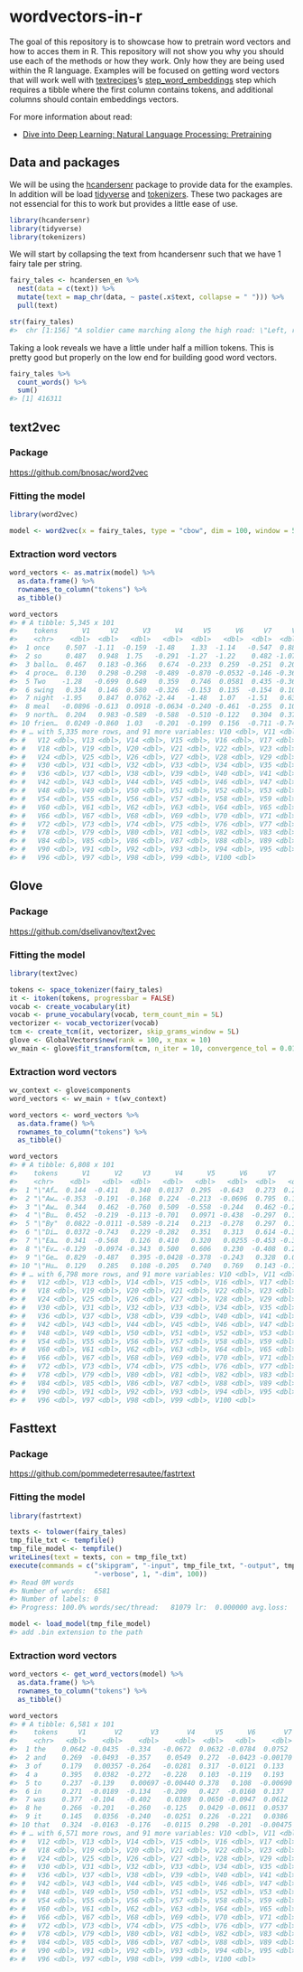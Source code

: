 
<!-- README.md is generated from README.Rmd. Please edit that file -->

# wordvectors-in-r

<!-- badges: start -->

<!-- badges: end -->

The goal of this repository is to showcase how to pretrain word vectors
and how to acces them in R. This repository will not show you why you
should use each of the methods or how they work. Only how they are being
used within the R language. Examples will be focused on getting word
vectors that will work well with
[textrecipes](https://textrecipes.tidymodels.org/)’s
[step\_word\_embeddings](https://textrecipes.tidymodels.org/reference/step_word_embeddings.html)
step which requires a tibble where the first column contains tokens, and
additional columns should contain embeddings vectors.

For more information about read:

  - [Dive into Deep Learning: Natural Language Processing:
    Pretraining](http://d2l.ai/chapter_natural-language-processing-pretraining/index.html)

## Data and packages

We will be using the
[hcandersenr](https://github.com/EmilHvitfeldt/hcandersenr) package to
provide data for the examples. In addition will be load
[tidyverse](https://www.tidyverse.org/) and
[tokenizers](https://github.com/ropensci/tokenizers). These two packages
are not essencial for this to work but provides a little ease of use.

``` r
library(hcandersenr)
library(tidyverse)
library(tokenizers)
```

We will start by collapsing the text from hcandersenr such that we have
1 fairy tale per string.

``` r
fairy_tales <- hcandersen_en %>%
  nest(data = c(text)) %>%
  mutate(text = map_chr(data, ~ paste(.x$text, collapse = " "))) %>%
  pull(text)

str(fairy_tales)
#>  chr [1:156] "A soldier came marching along the high road: \"Left, right - left, right.\" He had his knapsack on his back, an"| __truncated__ ...
```

Taking a look reveals we have a little under half a million tokens. This
is pretty good but properly on the low end for building good word
vectors.

``` r
fairy_tales %>% 
  count_words() %>% 
  sum()
#> [1] 416311
```

## text2vec

### Package

<https://github.com/bnosac/word2vec>

### Fitting the model

``` r
library(word2vec)

model <- word2vec(x = fairy_tales, type = "cbow", dim = 100, window = 5, iter = 20)
```

### Extraction word vectors

``` r
word_vectors <- as.matrix(model) %>%
  as.data.frame() %>%
  rownames_to_column("tokens") %>%
  as_tibble()

word_vectors
#> # A tibble: 5,345 x 101
#>    tokens      V1     V2      V3      V4     V5      V6     V7     V8      V9
#>    <chr>    <dbl>  <dbl>   <dbl>   <dbl>  <dbl>   <dbl>  <dbl>  <dbl>   <dbl>
#>  1 once    0.507  -1.11  -0.159  -1.48    1.33  -1.14   -0.547  0.884  0.0664
#>  2 so      0.487   0.948  1.75   -0.291  -1.27  -1.22    0.482 -1.07  -0.731 
#>  3 ballo…  0.467   0.183 -0.366   0.674  -0.233  0.259  -0.251  0.205 -0.603 
#>  4 proce…  0.130   0.298 -0.298  -0.489  -0.870 -0.0532 -0.146 -0.364  0.237 
#>  5 Two    -1.28   -0.699  0.649   0.359   0.746  0.0581  0.435 -0.363  0.451 
#>  6 swing   0.334   0.146  0.580  -0.326  -0.153  0.135  -0.154  0.105 -0.377 
#>  7 night  -1.95    0.847  0.0762 -2.44   -1.48   1.07   -1.51   0.634 -1.14  
#>  8 meal   -0.0896 -0.613  0.0918 -0.0634 -0.240 -0.461  -0.255  0.100  0.219 
#>  9 north…  0.204   0.983 -0.589  -0.588  -0.510 -0.122   0.304  0.371  0.220 
#> 10 frien…  0.0249 -0.860  1.03   -0.201  -0.199  0.156  -0.711 -0.741 -0.354 
#> # … with 5,335 more rows, and 91 more variables: V10 <dbl>, V11 <dbl>,
#> #   V12 <dbl>, V13 <dbl>, V14 <dbl>, V15 <dbl>, V16 <dbl>, V17 <dbl>,
#> #   V18 <dbl>, V19 <dbl>, V20 <dbl>, V21 <dbl>, V22 <dbl>, V23 <dbl>,
#> #   V24 <dbl>, V25 <dbl>, V26 <dbl>, V27 <dbl>, V28 <dbl>, V29 <dbl>,
#> #   V30 <dbl>, V31 <dbl>, V32 <dbl>, V33 <dbl>, V34 <dbl>, V35 <dbl>,
#> #   V36 <dbl>, V37 <dbl>, V38 <dbl>, V39 <dbl>, V40 <dbl>, V41 <dbl>,
#> #   V42 <dbl>, V43 <dbl>, V44 <dbl>, V45 <dbl>, V46 <dbl>, V47 <dbl>,
#> #   V48 <dbl>, V49 <dbl>, V50 <dbl>, V51 <dbl>, V52 <dbl>, V53 <dbl>,
#> #   V54 <dbl>, V55 <dbl>, V56 <dbl>, V57 <dbl>, V58 <dbl>, V59 <dbl>,
#> #   V60 <dbl>, V61 <dbl>, V62 <dbl>, V63 <dbl>, V64 <dbl>, V65 <dbl>,
#> #   V66 <dbl>, V67 <dbl>, V68 <dbl>, V69 <dbl>, V70 <dbl>, V71 <dbl>,
#> #   V72 <dbl>, V73 <dbl>, V74 <dbl>, V75 <dbl>, V76 <dbl>, V77 <dbl>,
#> #   V78 <dbl>, V79 <dbl>, V80 <dbl>, V81 <dbl>, V82 <dbl>, V83 <dbl>,
#> #   V84 <dbl>, V85 <dbl>, V86 <dbl>, V87 <dbl>, V88 <dbl>, V89 <dbl>,
#> #   V90 <dbl>, V91 <dbl>, V92 <dbl>, V93 <dbl>, V94 <dbl>, V95 <dbl>,
#> #   V96 <dbl>, V97 <dbl>, V98 <dbl>, V99 <dbl>, V100 <dbl>
```

## Glove

### Package

<https://github.com/dselivanov/text2vec>

### Fitting the model

``` r
library(text2vec)

tokens <- space_tokenizer(fairy_tales)
it <- itoken(tokens, progressbar = FALSE)
vocab <- create_vocabulary(it)
vocab <- prune_vocabulary(vocab, term_count_min = 5L)
vectorizer <- vocab_vectorizer(vocab)
tcm <- create_tcm(it, vectorizer, skip_grams_window = 5L)
glove <- GlobalVectors$new(rank = 100, x_max = 10)
wv_main <- glove$fit_transform(tcm, n_iter = 10, convergence_tol = 0.01)
```

### Extraction word vectors

``` r
wv_context <- glove$components
word_vectors <- wv_main + t(wv_context)

word_vectors <- word_vectors %>%
  as.data.frame() %>%
  rownames_to_column("tokens") %>%
  as_tibble()

word_vectors
#> # A tibble: 6,808 x 101
#>    tokens      V1      V2     V3      V4      V5      V6     V7      V8       V9
#>    <chr>    <dbl>   <dbl>  <dbl>   <dbl>   <dbl>   <dbl>  <dbl>   <dbl>    <dbl>
#>  1 "\"Af…  0.144  -0.411   0.340  0.0137  0.295  -0.643   0.273  0.238  -0.477  
#>  2 "\"Aw… -0.353  -0.191  -0.168  0.224  -0.213  -0.0696  0.795  0.106  -0.339  
#>  3 "\"Aw…  0.344   0.462  -0.760  0.509  -0.558  -0.244   0.462 -0.201   0.0112 
#>  4 "\"Bu…  0.452  -0.219  -0.113 -0.701   0.0971 -0.438  -0.297  0.173   0.0432 
#>  5 "\"By"  0.0822 -0.0111 -0.589 -0.214   0.213  -0.278   0.297  0.136  -0.236  
#>  6 "\"Di…  0.0372 -0.743   0.229 -0.282   0.351   0.313   0.614 -0.377   0.00363
#>  7 "\"Ea…  0.341  -0.568   0.126  0.410   0.320   0.0255 -0.453 -0.324  -0.666  
#>  8 "\"Ev… -0.129  -0.0974 -0.343  0.500   0.606   0.230  -0.408  0.287   0.310  
#>  9 "\"Ge…  0.829  -0.487   0.395 -0.0428 -0.378  -0.243   0.328  0.0278  0.298  
#> 10 "\"Hu…  0.129   0.285   0.108 -0.205   0.740   0.769   0.143 -0.136   0.362  
#> # … with 6,798 more rows, and 91 more variables: V10 <dbl>, V11 <dbl>,
#> #   V12 <dbl>, V13 <dbl>, V14 <dbl>, V15 <dbl>, V16 <dbl>, V17 <dbl>,
#> #   V18 <dbl>, V19 <dbl>, V20 <dbl>, V21 <dbl>, V22 <dbl>, V23 <dbl>,
#> #   V24 <dbl>, V25 <dbl>, V26 <dbl>, V27 <dbl>, V28 <dbl>, V29 <dbl>,
#> #   V30 <dbl>, V31 <dbl>, V32 <dbl>, V33 <dbl>, V34 <dbl>, V35 <dbl>,
#> #   V36 <dbl>, V37 <dbl>, V38 <dbl>, V39 <dbl>, V40 <dbl>, V41 <dbl>,
#> #   V42 <dbl>, V43 <dbl>, V44 <dbl>, V45 <dbl>, V46 <dbl>, V47 <dbl>,
#> #   V48 <dbl>, V49 <dbl>, V50 <dbl>, V51 <dbl>, V52 <dbl>, V53 <dbl>,
#> #   V54 <dbl>, V55 <dbl>, V56 <dbl>, V57 <dbl>, V58 <dbl>, V59 <dbl>,
#> #   V60 <dbl>, V61 <dbl>, V62 <dbl>, V63 <dbl>, V64 <dbl>, V65 <dbl>,
#> #   V66 <dbl>, V67 <dbl>, V68 <dbl>, V69 <dbl>, V70 <dbl>, V71 <dbl>,
#> #   V72 <dbl>, V73 <dbl>, V74 <dbl>, V75 <dbl>, V76 <dbl>, V77 <dbl>,
#> #   V78 <dbl>, V79 <dbl>, V80 <dbl>, V81 <dbl>, V82 <dbl>, V83 <dbl>,
#> #   V84 <dbl>, V85 <dbl>, V86 <dbl>, V87 <dbl>, V88 <dbl>, V89 <dbl>,
#> #   V90 <dbl>, V91 <dbl>, V92 <dbl>, V93 <dbl>, V94 <dbl>, V95 <dbl>,
#> #   V96 <dbl>, V97 <dbl>, V98 <dbl>, V99 <dbl>, V100 <dbl>
```

## Fasttext

### Package

<https://github.com/pommedeterresautee/fastrtext>

### Fitting the model

``` r
library(fastrtext)

texts <- tolower(fairy_tales)
tmp_file_txt <- tempfile()
tmp_file_model <- tempfile()
writeLines(text = texts, con = tmp_file_txt)
execute(commands = c("skipgram", "-input", tmp_file_txt, "-output", tmp_file_model, 
                     "-verbose", 1, "-dim", 100))
#> Read 0M words
#> Number of words:  6581
#> Number of labels: 0
#> Progress: 100.0% words/sec/thread:   81079 lr:  0.000000 avg.loss:  2.510568 ETA:   0h 0m 0s

model <- load_model(tmp_file_model)
#> add .bin extension to the path
```

### Extraction word vectors

``` r
word_vectors <- get_word_vectors(model) %>%
  as.data.frame() %>%
  rownames_to_column("tokens") %>%
  as_tibble()

word_vectors
#> # A tibble: 6,581 x 101
#>    tokens     V1       V2       V3       V4     V5      V6       V7     V8    V9
#>    <chr>   <dbl>    <dbl>    <dbl>    <dbl>  <dbl>   <dbl>    <dbl>  <dbl> <dbl>
#>  1 the    0.0642 -0.0435  -0.334   -0.0672  0.0632 -0.0784  0.0752  -0.227 0.169
#>  2 and    0.269  -0.0493  -0.357    0.0549  0.272  -0.0423 -0.00170 -0.403 0.233
#>  3 of     0.179   0.00357 -0.264   -0.0281  0.317  -0.0121  0.133   -0.136 0.291
#>  4 a      0.395   0.0382  -0.272   -0.228   0.103  -0.119   0.193   -0.311 0.207
#>  5 to     0.237  -0.139    0.00697 -0.00440 0.378   0.108  -0.00690 -0.458 0.457
#>  6 in     0.271  -0.0189  -0.134   -0.209   0.427  -0.0160  0.137   -0.496 0.446
#>  7 was    0.377  -0.104   -0.402    0.0389  0.0650 -0.0947  0.0612  -0.344 0.263
#>  8 he     0.266  -0.201   -0.260   -0.125   0.0429 -0.0611  0.0537  -0.358 0.301
#>  9 it     0.145   0.0356  -0.240   -0.0251  0.226  -0.221   0.0386  -0.720 0.150
#> 10 that   0.324  -0.0163  -0.176   -0.0115  0.298  -0.201  -0.00475 -0.490 0.291
#> # … with 6,571 more rows, and 91 more variables: V10 <dbl>, V11 <dbl>,
#> #   V12 <dbl>, V13 <dbl>, V14 <dbl>, V15 <dbl>, V16 <dbl>, V17 <dbl>,
#> #   V18 <dbl>, V19 <dbl>, V20 <dbl>, V21 <dbl>, V22 <dbl>, V23 <dbl>,
#> #   V24 <dbl>, V25 <dbl>, V26 <dbl>, V27 <dbl>, V28 <dbl>, V29 <dbl>,
#> #   V30 <dbl>, V31 <dbl>, V32 <dbl>, V33 <dbl>, V34 <dbl>, V35 <dbl>,
#> #   V36 <dbl>, V37 <dbl>, V38 <dbl>, V39 <dbl>, V40 <dbl>, V41 <dbl>,
#> #   V42 <dbl>, V43 <dbl>, V44 <dbl>, V45 <dbl>, V46 <dbl>, V47 <dbl>,
#> #   V48 <dbl>, V49 <dbl>, V50 <dbl>, V51 <dbl>, V52 <dbl>, V53 <dbl>,
#> #   V54 <dbl>, V55 <dbl>, V56 <dbl>, V57 <dbl>, V58 <dbl>, V59 <dbl>,
#> #   V60 <dbl>, V61 <dbl>, V62 <dbl>, V63 <dbl>, V64 <dbl>, V65 <dbl>,
#> #   V66 <dbl>, V67 <dbl>, V68 <dbl>, V69 <dbl>, V70 <dbl>, V71 <dbl>,
#> #   V72 <dbl>, V73 <dbl>, V74 <dbl>, V75 <dbl>, V76 <dbl>, V77 <dbl>,
#> #   V78 <dbl>, V79 <dbl>, V80 <dbl>, V81 <dbl>, V82 <dbl>, V83 <dbl>,
#> #   V84 <dbl>, V85 <dbl>, V86 <dbl>, V87 <dbl>, V88 <dbl>, V89 <dbl>,
#> #   V90 <dbl>, V91 <dbl>, V92 <dbl>, V93 <dbl>, V94 <dbl>, V95 <dbl>,
#> #   V96 <dbl>, V97 <dbl>, V98 <dbl>, V99 <dbl>, V100 <dbl>
```

